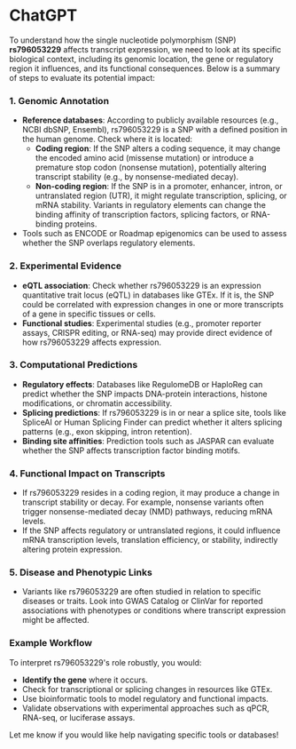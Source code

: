# ChatGPT

To understand how the single nucleotide polymorphism (SNP) **rs796053229** affects transcript expression, we need to look at its specific biological context, including its genomic location, the gene or regulatory region it influences, and its functional consequences. Below is a summary of steps to evaluate its potential impact:

### 1. **Genomic Annotation**
   - **Reference databases**: According to publicly available resources (e.g., NCBI dbSNP, Ensembl), rs796053229 is a SNP with a defined position in the human genome. Check where it is located:
     - **Coding region**: If the SNP alters a coding sequence, it may change the encoded amino acid (missense mutation) or introduce a premature stop codon (nonsense mutation), potentially altering transcript stability (e.g., by nonsense-mediated decay).
     - **Non-coding region**: If the SNP is in a promoter, enhancer, intron, or untranslated region (UTR), it might regulate transcription, splicing, or mRNA stability. Variants in regulatory elements can change the binding affinity of transcription factors, splicing factors, or RNA-binding proteins.
   - Tools such as ENCODE or Roadmap epigenomics can be used to assess whether the SNP overlaps regulatory elements.

### 2. **Experimental Evidence**
   - **eQTL association**: Check whether rs796053229 is an expression quantitative trait locus (eQTL) in databases like GTEx. If it is, the SNP could be correlated with expression changes in one or more transcripts of a gene in specific tissues or cells.
   - **Functional studies**: Experimental studies (e.g., promoter reporter assays, CRISPR editing, or RNA-seq) may provide direct evidence of how rs796053229 affects expression.

### 3. **Computational Predictions**
   - **Regulatory effects**: Databases like RegulomeDB or HaploReg can predict whether the SNP impacts DNA-protein interactions, histone modifications, or chromatin accessibility.
   - **Splicing predictions**: If rs796053229 is in or near a splice site, tools like SpliceAI or Human Splicing Finder can predict whether it alters splicing patterns (e.g., exon skipping, intron retention).
   - **Binding site affinities**: Prediction tools such as JASPAR can evaluate whether the SNP affects transcription factor binding motifs.

### 4. **Functional Impact on Transcripts**
   - If rs796053229 resides in a coding region, it may produce a change in transcript stability or decay. For example, nonsense variants often trigger nonsense-mediated decay (NMD) pathways, reducing mRNA levels.
   - If the SNP affects regulatory or untranslated regions, it could influence mRNA transcription levels, translation efficiency, or stability, indirectly altering protein expression.

### 5. **Disease and Phenotypic Links**
   - Variants like rs796053229 are often studied in relation to specific diseases or traits. Look into GWAS Catalog or ClinVar for reported associations with phenotypes or conditions where transcript expression might be affected.

### Example Workflow
To interpret rs796053229's role robustly, you would:
   - **Identify the gene** where it occurs.
   - Check for transcriptional or splicing changes in resources like GTEx.
   - Use bioinformatic tools to model regulatory and functional impacts.
   - Validate observations with experimental approaches such as qPCR, RNA-seq, or luciferase assays.

Let me know if you would like help navigating specific tools or databases!